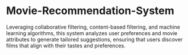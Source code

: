 # Movie-Recommendation-System
Leveraging collaborative filtering, content-based filtering, and machine learning algorithms, this system analyzes user preferences and movie attributes to generate tailored suggestions, ensuring that users discover films that align with their tastes and preferences.
